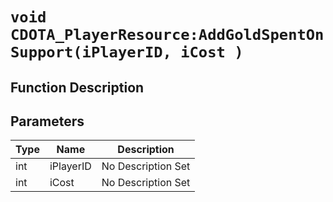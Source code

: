 # `void CDOTA_PlayerResource:AddGoldSpentOnSupport(iPlayerID, iCost )`
## Function Description

## Parameters
Type|Name|Description
--|--|--
int|iPlayerID|No Description Set
int|iCost|No Description Set
